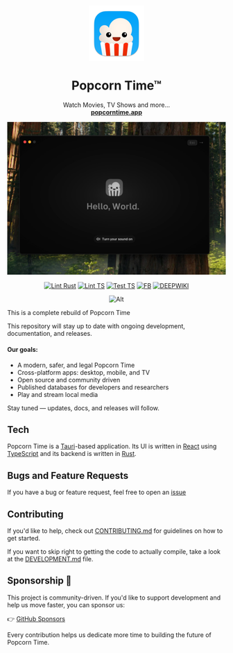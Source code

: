 <div align="center">
   <img align="center" width="128px" src="crates/popcorntime-tauri/icons/128x128@2x.png" />
	<h1 align="center"><b>Popcorn Time™</b></h1>
	<p align="center">
		Watch Movies, TV Shows and more...
    <br />
    <a href="https://popcorntime.app"><strong>popcorntime.app</strong></a>
  </p>

![popcorntime](/resources/screenshot.jpg)

[![Lint Rust][b-lr]][l-lr] [![Lint TS][b-lt]][l-lt] [![Test TS][b-tt]][l-tt] [![FB][b-fb]][l-fb] [![DEEPWIKI][b-dw]][l-dw]

![Alt](https://repobeats.axiom.co/api/embed/43a2bb4de028846d535d070679206180031096c5.svg "Repobeats analytics image")

</div>

[b-lr]: https://github.com/popcorntime/popcorntime/actions/workflows/lint-rust.yaml/badge.svg?branch=dev
[l-lr]: https://github.com/popcorntime/popcorntime/actions/workflows/lint-rust.yaml
[b-lt]: https://github.com/popcorntime/popcorntime/actions/workflows/lint-ts.yaml/badge.svg?branch=dev
[l-lt]: https://github.com/popcorntime/popcorntime/actions/workflows/lint-ts.yaml
[b-tt]: https://github.com/popcorntime/popcorntime/actions/workflows/test-ts.yaml/badge.svg?branch=dev
[l-tt]: https://github.com/popcorntime/popcorntime/actions/workflows/test-ts.yaml
[b-fb]: https://img.shields.io/badge/Facebook-blue?logo=facebook&logoColor=white
[l-fb]: https://facebook.com/popcorntimetv
[b-dw]: https://deepwiki.com/badge.svg
[l-dw]: https://deepwiki.com/popcorntime/popcorntime

This is a complete rebuild of Popcorn Time

This repository will stay up to date with ongoing development, documentation, and releases.

#### Our goals:

- A modern, safer, and legal Popcorn Time
- Cross-platform apps: desktop, mobile, and TV
- Open source and community driven
- Published databases for developers and researchers
- Play and stream local media

Stay tuned — updates, docs, and releases will follow.

## Tech

Popcorn Time is a [Tauri](https://tauri.app/)-based application. Its UI is written in [React](https://react.dev/) using [TypeScript](https://www.typescriptlang.org) and its backend is written in [Rust](https://www.rust-lang.org/).

## Bugs and Feature Requests

If you have a bug or feature request, feel free to open an [issue](https://github.com/popcorntime/popcorntime/issues/new)

## Contributing

If you'd like to help, check out [CONTRIBUTING.md](CONTRIBUTING.md) for guidelines on how to get started.

If you want to skip right to getting the code to actually compile, take a look at the [DEVELOPMENT.md](DEVELOPMENT.md) file.

## Sponsorship 💜

This project is community-driven. If you'd like to support development and help us move faster, you can sponsor us:

👉 [GitHub Sponsors](https://github.com/sponsors/popcorntime)

Every contribution helps us dedicate more time to building the future of Popcorn Time.
